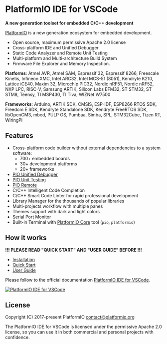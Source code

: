 # PlatformIO IDE for VSCode

**A new generation toolset for embedded C/C++ development**

[PlatformIO](https://platformio.org) is a new generation ecosystem for embedded development.

* Open source, maximum permissive Apache 2.0 license
* Cross-platform IDE and Unified Debugger
* Static Code Analyzer and Remote Unit Testing
* Multi-platform and Multi-architecture Build System
* Firmware File Explorer and Memory Inspection.

**Platforms**: Atmel AVR, Atmel SAM, Espressif 32, Espressif 8266, Freescale Kinetis, Infineon XMC, Intel ARC32, Intel MCS-51 (8051), Kendryte K210, Lattice iCE40, Maxim 32, Microchip PIC32, Nordic nRF51, Nordic nRF52, NXP LPC, RISC-V, Samsung ARTIK, Silicon Labs EFM32, ST STM32, ST STM8, Teensy, TI MSP430, TI Tiva, WIZNet W7500

**Frameworks**: Arduino, ARTIK SDK, CMSIS, ESP-IDF, ESP8266 RTOS SDK, Freedom E SDK, Kendryte Standalone SDK, Kendryte FreeRTOS SDK, libOpenCM3, mbed, PULP OS, Pumbaa, Simba, SPL, STM32Cube, Tizen RT, WiringPi

## Features

* Cross-platform code builder without external dependencies to a system software:
    - 700+ embedded boards
    - 30+ development platforms
    - 20+ frameworks
* [PIO Unified Debugger](http://docs.platformio.org/page/plus/debugging.html)
* [PIO Unit Testing](http://docs.platformio.org/page/plus/unit-testing.html)
* [PIO Remote](http://docs.platformio.org/page/plus/pio-remote.html)
* C/C++ Intelligent Code Completion
* C/C++ Smart Code Linter for rapid professional development
* Library Manager for the thousands of popular libraries
* Multi-projects workflow with multiple panes
* Themes support with dark and light colors
* Serial Port Monitor
* Built-in Terminal with [PlatformIO Core](http://docs.platformio.org/page/core.html) tool (``pio``, ``platformio``)

## How it works

**!!! PLEASE READ "QUICK START" AND "USER GUIDE" BEFORE !!!**

* [Installation](http://docs.platformio.org/page/ide/vscode.html)
* [Quick Start](http://docs.platformio.org/page/ide/vscode.html#quick-start)
* [User Guide](http://docs.platformio.org/page/ide/vscode.html#user-guide)

Please follow to the official documentation [PlatformIO IDE for VSCode](http://docs.platformio.org/page/ide/vscode.html).

[![PlatformIO IDE for VSCode](https://docs.platformio.org/en/latest/_images/platformio-ide-vscode.png)](http://docs.platformio.org/page/ide/vscode.html)

## License

Copyright (C) 2017-present PlatformIO <contact@platformio.org>

The PlatformIO IDE for VSCode is licensed under the permissive Apache 2.0 license,
so you can use it in both commercial and personal projects with confidence.
